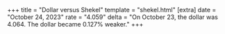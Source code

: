 +++
title = "Dollar versus Shekel"
template = "shekel.html"
[extra]
date = "October 24, 2023"
rate = "4.059"
delta = "On October 23, the dollar was 4.064. The dollar became 0.127% weaker."
+++
